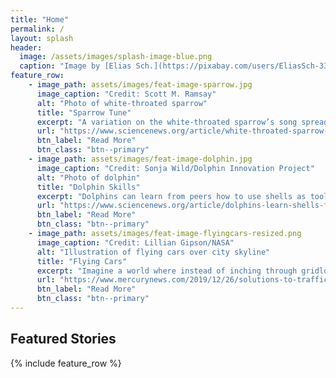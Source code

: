 ```yaml
---
title: "Home"
permalink: /
layout: splash
header:
  image: /assets/images/splash-image-blue.png
  caption: "Image by [Elias Sch.](https://pixabay.com/users/EliasSch-3372715/?utm_source=link-attribution&amp;utm_medium=referral&amp;utm_campaign=image&amp;utm_content=1913559) from [Pixabay](https://pixabay.com/?utm_source=link-attribution&amp;utm_medium=referral&amp;utm_campaign=image&amp;utm_content=1913559)"
feature_row:
    - image_path: assets/images/feat-image-sparrow.jpg
      image_caption: "Credit: Scott M. Ramsay"
      alt: "Photo of white-throated sparrow"
      title: "Sparrow Tune"
      excerpt: "A variation on the white-throated sparrow’s song spread 3,300 kilometers in just a few decades."
      url: "https://www.sciencenews.org/article/white-throated-sparrow-song-variation"
      btn_label: "Read More"
      btn_class: "btn--primary"
    - image_path: assets/images/feat-image-dolphin.jpg
      image_caption: "Credit: Sonja Wild/Dolphin Innovation Project"
      alt: "Photo of dolphin"
      title: "Dolphin Skills"
      excerpt: "Dolphins can learn from peers how to use shells as tools."
      url: "https://www.sciencenews.org/article/dolphins-learn-shells-foraging-tools"
      btn_label: "Read More"
      btn_class: "btn--primary"
    - image_path: assets/images/feat-image-flyingcars-resized.png
      image_caption: "Credit: Lillian Gipson/NASA"
      alt: "Illustration of flying cars over city skyline"
      title: "Flying Cars"
      excerpt: "Imagine a world where instead of inching through gridlocked traffic to get to work, you ease back in your seat while your self-piloted flying car handles everything."
      url: "https://www.mercurynews.com/2019/12/26/solutions-to-traffic-problems-are-taking-off/"
      btn_label: "Read More"
      btn_class: "btn--primary"
---
```


## Featured Stories
{% include feature_row %}
